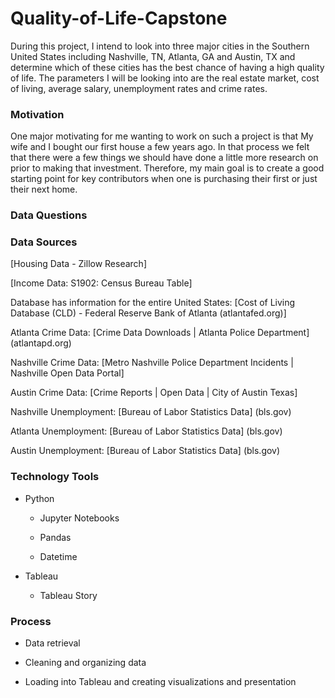 # Quality-of-Life-Capstone

During this project, I intend to look into three major cities in the Southern United States including Nashville, TN, Atlanta, GA and Austin, TX and determine which of these cities has the best chance of having a high quality of life. The parameters I will be looking into are the real estate market, cost of living, average salary, unemployment rates and crime rates.

### Motivation

One major motivating for me wanting to work on such a project is that My wife and I bought our first house a few years ago. In that process we felt that there were a few things we should have done a little more research on prior to making that investment. Therefore, my main goal is to create a good starting point for key contributors when one is purchasing their first or just their next home.

### Data Questions






### Data Sources

[Housing Data - Zillow Research]

[Income Data: S1902: Census Bureau Table]

Database has information for the entire United States:  [Cost of Living Database (CLD) - Federal Reserve Bank of
Atlanta (atlantafed.org)]

Atlanta Crime Data: [Crime Data Downloads | Atlanta Police Department] (atlantapd.org)

Nashville Crime Data: [Metro Nashville Police Department Incidents | Nashville Open Data Portal]

Austin Crime Data: [Crime Reports | Open Data | City of Austin Texas]

Nashville Unemployment: [Bureau of Labor Statistics Data] (bls.gov)

Atlanta Unemployment: [Bureau of Labor Statistics Data] (bls.gov)

Austin Unemployment: [Bureau of Labor Statistics Data] (bls.gov)

### Technology Tools

- Python

   - Jupyter Notebooks

   - Pandas

   - Datetime

- Tableau

   - Tableau Story

### Process

- Data retrieval

- Cleaning and organizing data

- Loading into Tableau and creating visualizations and presentation
